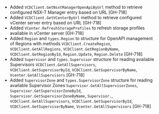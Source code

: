 * Added `VCDClient.GetNsxtManagerOpenApiByUrl` method to retrieve configured NSX-T Manager entry
  based on URL [GH-718]
* Added `VCDClient.GetVCenterByUrl` method to retrieve configured vCenter server entry based on URL
  [GH-718]
* Added `VCenter.RefreshStorageProfiles` to refresh storage profiles available in vCenter server
  [GH-718]
* Added `Region` and `types.Region` to structure for OpenAPI management of Regions with methods
  `VCDClient.CreateRegion`, `VCDClient.GetAllRegions`, `VCDClient.GetRegionByName`,
  `VCDClient.GetRegionById`, `Region.Update`, `Region.Delete` [GH-718]
* Added `Supervisor` and `types.Supervisor` structure for reading available Supervisors
  `VCDClient.GetAllSupervisors`, `VCDClient.GetSupervisorById`, `VCDClient.GetSupervisorByName`,
  `Vcenter.GetAllSupervisors` [GH-718]
* Added `SupervisorZone` and `types.SupervisorZone` structure for reading available Supervisor Zones
  `Supervisor.GetAllSupervisorZones`, `Supervisor.GetSupervisorZoneById`,
  `Supervisor.GetSupervisorZoneByName`, `Supervisor.`, `VCDClient.GetAllSupervisors`,
  `VCDClient.GetSupervisorById`, `VCDClient.GetSupervisorByName`, `Vcenter.GetAllSupervisors`
  [GH-718]
